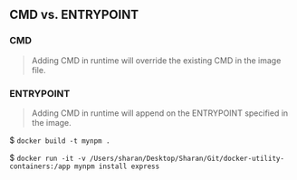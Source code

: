 ## CMD vs. ENTRYPOINT

### CMD

> Adding CMD in runtime will override the existing CMD in the image file.

### ENTRYPOINT

> Adding CMD in runtime will append on the ENTRYPOINT specified in the image.

$ `docker build -t mynpm .`

$ `docker run -it -v /Users/sharan/Desktop/Sharan/Git/docker-utility-containers:/app mynpm install express`
